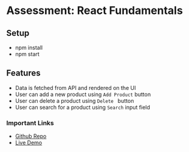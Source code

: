 # Assessment: React Fundamentals

## Setup
 - npm install
  - npm start


## Features
- Data is fetched from API and rendered on the UI
- User can add a new product using ```Add Product```  button
- User can delete a product using ```Delete ``` button
- User can search for a product using ```Search``` input field

### Important Links
- [Github Repo](https://reactjs.org/)
- [Live Demo](https://react-bootstrap.github.io/)